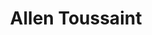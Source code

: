 ---
title: "Allen Toussaint"
summary: "American producer, songwriter, arranger, session pianist, solo artist, and label owner. Born on 14 January 1938 in New Orleans, Louisiana. Died on 10 November 2015 in Madrid, Spain of heart attack while on European tour. Active in New Orleans’ music industry since the late 1950s, he wrote, arranged and was the house producer with , , and . His early production successes were the U.S. Top 5 “” by , and ’s 1961 no. 1 Hit ‎“Mother-In-Law” which he wrote. He has worked with artists such as , , , , and . Toussaint entered the U.S. service in 1963, serving at Fort Hood, Texas; he was discharged in 1965. After discharge he teamed up with to form . Their record labels , , , and recorded , , and , among others. In the 1970s he was producing at the with Sehorn. In 1996 Allen formed NYNO Records, with the goal to record New Orleans talent. From 1996-1998 NYNO released 15 projects on diverse artists from jazz, gospel, reggae, brass bands and R&B genres, including one on himself and a Christmas sampler from the label. Inducted into Rock & Roll Hall of Fame in 1998, inducted into Songwriters Hall of Fame in 2011. In 2013 he received the National Medal Of Arts from President Obama."
image: "allen-toussaint.jpg"
---